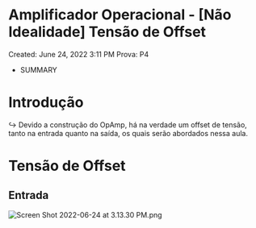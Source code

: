 # Amplificador Operacional - [Não Idealidade] Tensão de Offset

Created: June 24, 2022 3:11 PM
Prova: P4

- SUMMARY

# Introdução

$\hookrightarrow$ Devido a construção do OpAmp, há na verdade um offset de tensão, tanto na entrada quanto na saída, os quais serão abordados nessa aula.

# Tensão de Offset

## Entrada

![Screen Shot 2022-06-24 at 3.13.30 PM.png](Amplificador%20Operacional%20-%20%5BNa%CC%83o%20Idealidade%5D%20Tensa%201c6dde1f12394016ae1388c1e8e4292f/Screen_Shot_2022-06-24_at_3.13.30_PM.png)